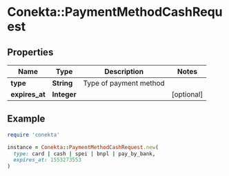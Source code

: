 # Conekta::PaymentMethodCashRequest

## Properties

| Name | Type | Description | Notes |
| ---- | ---- | ----------- | ----- |
| **type** | **String** | Type of payment method |  |
| **expires_at** | **Integer** |  | [optional] |

## Example

```ruby
require 'conekta'

instance = Conekta::PaymentMethodCashRequest.new(
  type: card | cash | spei | bnpl | pay_by_bank,
  expires_at: 1553273553
)
```

